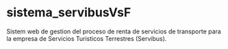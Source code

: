 # sistema_servibusVsF
Sistem web de gestion del proceso de renta de servicios de transporte para la empresa de Servicios Turisticos Terrestres (Servibus).
